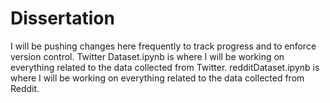 # Dissertation
I will be pushing changes here frequently to track progress and to enforce version control.
Twitter Dataset.ipynb is where I will be working on everything related to the data collected from Twitter.
redditDataset.ipynb is where I will be working on everything related to the data collected from Reddit.
